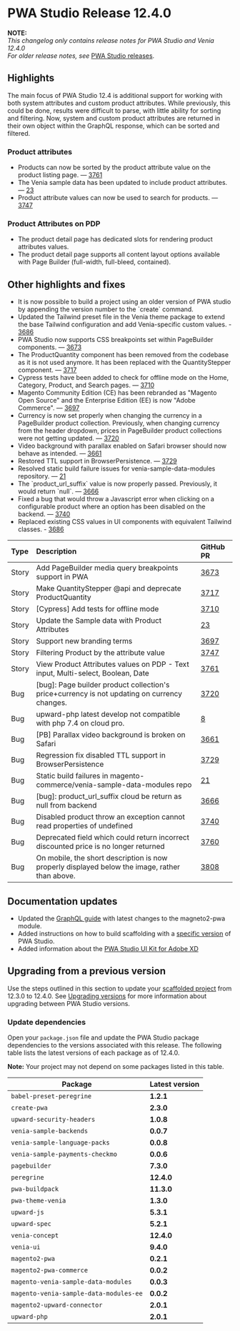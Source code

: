 # PWA Studio Release 12.4.0

**NOTE:**  
_This changelog only contains release notes for PWA Studio and Venia 12.4.0_  
_For older release notes, see_ [PWA Studio releases][].

## Highlights  

The main focus of PWA Studio 12.4 is additional support for working with both system attributes and custom product attributes. While previously, this could be done, results were difficult to parse, with little ability for sorting and filtering. Now, system and custom product attributes are returned in their own object within the GraphQL response, which can be sorted and filtered.

### Product attributes

- Products can now be sorted by the product attribute value on the product listing page. — [3761][]
- The Venia sample data has been updated to include product attributes. — [23][] 
- Product attribute values can now be used to search for products. — [3747][]

### Product Attributes on PDP

 
- The product detail page has dedicated slots for rendering product attributes values.
- The product detail page supports all content layout options available with Page Builder (full-width, full-bleed, contained).

## Other highlights and fixes

- It is now possible to build a project using an older version of PWA studio by appending the version number to the \`create\` command.
- Updated the Tailwind preset file in the Venia theme package to extend the base Tailwind configuration and add Venia-specific custom values. - [3686][]
- PWA Studio now supports CSS breakpoints set within PageBuilder components. — [3673][]
- The ProductQuantity component has been removed from the codebase as it is not used anymore. It has been replaced with the QuantityStepper component. — [3717][]
- Cypress tests have been added to check for offline mode on the Home, Category, Product, and Search pages. — [3710][]
- Magento Community Edition (CE) has been rebranded as "Magento Open Source" and the Enterprise Edition (EE) is now "Adobe Commerce". — [3697][]
- Currency is now set properly when changing the currency in a PageBuilder product collection. Previously, when changing currency from the header dropdown, prices in PageBuilder product collections were not getting updated. — [3720][]
- Video background with parallax enabled on Safari browser should now behave as intended. — [3661][]
- Restored TTL support in BrowserPersistence. — [3729][]
- Resolved static build failure issues for venia-sample-data-modules repository. — [21][]
- The \`product_url_suffix\` value is now properly passed. Previously, it would return \`null\`. — [3666][]
- Fixed a bug that would throw a Javascript error when clicking on a configurable product where an option has been disabled on the backend.  — [3740][]
- Replaced existing CSS values in UI components with equivalent Tailwind classes. - [3686][]

| Type  | Description                                                                                   | GitHub PR |
| :---- | :-------------------------------------------------------------------------------------------- | :-------- |
| Story | Add PageBuilder media query breakpoints support in PWA                                        | [3673][]  |
| Story | Make QuantityStepper @api and deprecate ProductQuantity                                       | [3717][]  |
| Story | \[Cypress] Add tests for offline mode                                                         | [3710][]  |
| Story | Update the Sample data with Product Attributes                                                | [23][]    |
| Story | Support new branding terms                                                                    | [3697][]  |
| Story | Filtering Product by the attribute value                                                      | [3747][]      |
| Story | View Product Attributes values on PDP - Text input, Multi-select, Boolean, Date               | [3761][]      |
| Bug   | \[bug]: Page builder product collection's price+currency is not updating on currency changes. | [3720][]  |
| Bug   | upward-php latest develop not compatible with php 7.4 on cloud pro.                           | [8][]     |
| Bug   | \[PB] Parallax video background is broken on Safari                                           | [3661][]  |
| Bug   | Regression fix disabled TTL support in BrowserPersistence                                     | [3729][]  |
| Bug   | Static build failures in magento-commerce/venia-sample-data-modules repo                      | [21][]    |
| Bug   | \[bug]: product_url_suffix cloud be return as null from backend                               | [3666][]  |
| Bug   | Disabled product throw an exception cannot read properties of undefined                       | [3740][]  |
| Bug   | Deprecated field which could return incorrect discounted price is no longer returned          | [3760][]  |
| Bug   | On mobile, the short description is now properly displayed below the image, rather than above.| [3808][]  |

## Documentation updates

- Updated the [GraphQL guide](https://devdocs.magento.com/guides/v2.4/graphql/interfaces/pwa-implementations.html) with latest changes to the magneto2-pwa module.
- Added instructions on how to build scaffolding with a [specific version](https://developer.adobe.com/commerce/pwa-studio/guides/packages/buildpack/scaffolding/) of PWA Studio.
- Added information about the [PWA Studio UI Kit for Adobe XD](https://developer.adobe.com/commerce/pwa-studio/guides/project/tools-libraries/)

## Upgrading from a previous version

Use the steps outlined in this section to update your [scaffolded project][] from 12.3.0 to 12.4.0.
See [Upgrading versions][] for more information about upgrading between PWA Studio versions.

[scaffolded project]: https://developer.adobe.com/commerce/pwa-studio/tutorials/
[upgrading versions]: https://developer.adobe.com/commerce/pwa-studio/guides/upgrading-versions/

### Update dependencies

Open your `package.json` file and update the PWA Studio package dependencies to the versions associated with this release.
The following table lists the latest versions of each package as of 12.4.0.

**Note:**
Your project may not depend on some packages listed in this table.

| Package                             | Latest version |
|-------------------------------------|----------------|
| `babel-preset-peregrine`            | **1.2.1**      |
| `create-pwa`                        | **2.3.0**      |
| `upward-security-headers`           | **1.0.8**      |
| `venia-sample-backends`             | **0.0.7**      |
| `venia-sample-language-packs`       | **0.0.8**      |
| `venia-sample-payments-checkmo`     | **0.0.6**      |
| `pagebuilder`                       | **7.3.0**      |
| `peregrine`                         | **12.4.0**     |
| `pwa-buildpack`                     | **11.3.0**     |
| `pwa-theme-venia`                   | **1.3.0**      |
| `upward-js`                         | **5.3.1**      |
| `upward-spec`                       | **5.2.1**      |
| `venia-concept`                     | **12.4.0**     |
| `venia-ui`                          | **9.4.0**      |
| `magento2-pwa`                      | **0.2.1**      |
| `magento2-pwa-commerce`             | **0.0.2**      |
| `magento-venia-sample-data-modules` | **0.0.3**      |
| `magento-venia-sample-data-modules-ee`| **0.0.2**    |
| `magento2-upward-connector`         | **2.0.1**      |
| `upward-php`                        | **2.0.1**      |

[PWA-2558]: https://jira.corp.magento.com/browse/PWA-2558  
[PWA-2707]: https://jira.corp.magento.com/browse/PWA-2707  
[PWA-1471]: https://jira.corp.magento.com/browse/PWA-1471   
[PWA-960]: https://jira.corp.magento.com/browse/PWA-960  
[PWA-1085]: https://jira.corp.magento.com/browse/PWA-1085  
[PWA-1665]: https://jira.corp.magento.com/browse/PWA-1665  
[PWA-2419]: https://jira.corp.magento.com/browse/PWA-2419  
[PWA-1689]: https://jira.corp.magento.com/browse/PWA-1689  
[PWA-1674]: https://jira.corp.magento.com/browse/PWA-1674  
[PWA-2528]: https://jira.corp.magento.com/browse/PWA-2528  
[PWA-2721]: https://jira.corp.magento.com/browse/PWA-2721  
[PWA-1961]: https://jira.corp.magento.com/browse/PWA-1961  
[PWA-2571]: https://jira.corp.magento.com/browse/PWA-2571  
[PWA-2593]: https://jira.corp.magento.com/browse/PWA-2593  
[PWA-2595]: https://jira.corp.magento.com/browse/PWA-2595  
[PWA-2524]: https://jira.corp.magento.com/browse/PWA-2524  
[3673]: https://github.com/magento/pwa-studio/pull/3673
[3717]: https://github.com/magento/pwa-studio/pull/3717
[3710]: https://github.com/magento/pwa-studio/pull/3710
[23]: https://github.com/magento-commerce/venia-sample-data-modules/pull/23
[3697]: https://github.com/magento/pwa-studio/pull/3697
[3720]: https://github.com/magento/pwa-studio/pull/3720
[8]: https://github.com/magento-commerce/upward-php/pull/8
[3661]: https://github.com/magento/pwa-studio/pull/3661
[3729]: https://github.com/magento/pwa-studio/pull/3729
[21]: https://github.com/magento-commerce/venia-sample-data-modules/pull/21
[3666]: https://github.com/magento/pwa-studio/pull/3666
[3740]: https://github.com/magento/pwa-studio/pull/3740
[PWA Studio releases]: https://github.com/magento/pwa-studio/releases
[3747]: https://github.com/magento/pwa-studio/pull/3747/
[3761]:https://github.com/magento/pwa-studio/pull/3761/
[3686]: https://github.com/magento/pwa-studio/pull/3686/
[3760]: https://github.com/magento/pwa-studio/pull/3760/
[3808]: https://github.com/magento/pwa-studio/pull/3808/

